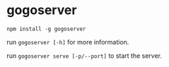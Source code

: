 # gogoserver

`npm install -g gogoserver`

run `gogoserver [-h]` for more information.

run `gogoserver serve [-p/--port]` to start the server.
